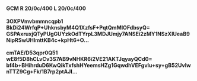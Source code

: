 #### GCM R 20/0c/400 L 20/0c/400
**3OXPVmvbmmncqpb1**<br/>**BkDi24WrfqP+UhknsbyM4Q1XzfsF+PqtQmMIOFdbsyQ=**<br/>**GSPAxruxjQTyPUgGUYzkOdTYrpL3MDJUmjy7ANSEi2zMY1NSzXIUeaB9NipRSwUHlmttKB4c+kpHt6+O...**<br/><br/>
**cmTAE/D53qpr0Q51**<br/>**wE8f5D8hCLvCv3S7AB9vNHKR6i2VE21AKTJqyayQCd0=**<br/>**bf4b+BHihrduD6KwQikTxfshHYeemsHZg1GqwdhVEFgvlu+sy+gB52UvIwnTTZ9Cg+Fk/1B7rp2ptAJI...**